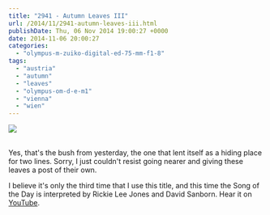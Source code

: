 ```yaml
---
title: "2941 - Autumn Leaves III"
url: /2014/11/2941-autumn-leaves-iii.html
publishDate: Thu, 06 Nov 2014 19:00:27 +0000
date: 2014-11-06 20:00:27
categories: 
  - "olympus-m-zuiko-digital-ed-75-mm-f1-8"
tags: 
  - "austria"
  - "autumn"
  - "leaves"
  - "olympus-om-d-e-m1"
  - "vienna"
  - "wien"
---
```

<div class="container">
<div class="center"><a target="_blank" href="https://d25zfm9zpd7gm5.cloudfront.net/1200x1200/2014/20141013_072009_lr.jpg"><img src="https://d25zfm9zpd7gm5.cloudfront.net/0600x0600/2014/20141013_072009_lr.jpg" /></a></div>
</div>
<br />

Yes, that's the bush from yesterday, the one that lent itself as a hiding place for two lines. Sorry, I just couldn't resist going nearer and giving these leaves a post of their own.

I believe it's only the third time that I use this title, and this time the Song of the Day is interpreted by Rickie Lee Jones and David Sanborn. Hear it on <a href="https://www.youtube.com/watch?v=4gVAUv9wI-g" target="_blank">YouTube</a>.

